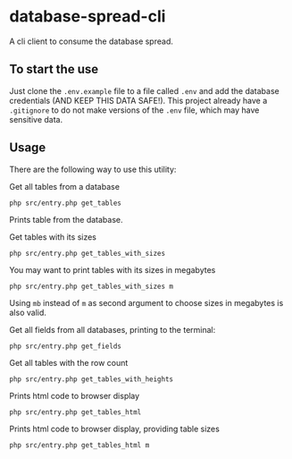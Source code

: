 # database-spread-cli

A cli client to consume the database spread.

## To start the use

Just clone the `.env.example` file to a file called `.env` and add the database credentials (AND KEEP THIS DATA SAFE!). This project already have a `.gitignore` to do not make versions of the `.env` file, which may have sensitive data.

## Usage

There are the following way to use this utility:

Get all tables from a database

```
php src/entry.php get_tables
```
Prints table from the database.

Get tables with its sizes

```
php src/entry.php get_tables_with_sizes
```

You may want to print tables with its sizes in megabytes

```
php src/entry.php get_tables_with_sizes m
```

Using `mb` instead of `m` as second argument to choose sizes in megabytes is also valid.

Get all fields from all databases, printing to the terminal:

```
php src/entry.php get_fields
```

Get all tables with the row count
```
php src/entry.php get_tables_with_heights
```

Prints html code to browser display
```
php src/entry.php get_tables_html
```

Prints html code to browser display, providing table sizes
```
php src/entry.php get_tables_html m
```

